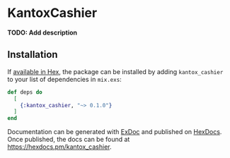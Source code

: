 # KantoxCashier

**TODO: Add description**

## Installation

If [available in Hex](https://hex.pm/docs/publish), the package can be installed
by adding `kantox_cashier` to your list of dependencies in `mix.exs`:

```elixir
def deps do
  [
    {:kantox_cashier, "~> 0.1.0"}
  ]
end
```

Documentation can be generated with [ExDoc](https://github.com/elixir-lang/ex_doc)
and published on [HexDocs](https://hexdocs.pm). Once published, the docs can
be found at <https://hexdocs.pm/kantox_cashier>.

